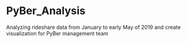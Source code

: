# PyBer_Analysis
Analyzing rideshare data from January to early May of 2019 and create visualization for PyBer management team
